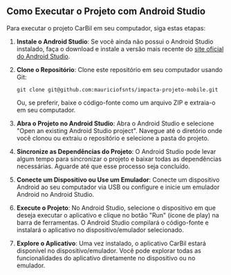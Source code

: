 ## Como Executar o Projeto com Android Studio

Para executar o projeto CarBil em seu computador, siga estas etapas:

1. **Instale o Android Studio**: Se você ainda não possui o Android Studio instalado, faça o download e instale a versão mais recente do [site oficial do Android Studio](https://developer.android.com/studio).

2. **Clone o Repositório**: Clone este repositório em seu computador usando Git:

   ```
   git clone git@github.com:mauriciofsnts/impacta-projeto-mobile.git
   ```

   Ou, se preferir, baixe o código-fonte como um arquivo ZIP e extraia-o em seu computador.

3. **Abra o Projeto no Android Studio**: Abra o Android Studio e selecione "Open an existing Android Studio project". Navegue até o diretório onde você clonou ou extraiu o repositório e selecione a pasta do projeto.

4. **Sincronize as Dependências do Projeto**: O Android Studio pode levar algum tempo para sincronizar o projeto e baixar todas as dependências necessárias. Aguarde até que esse processo seja concluído.

5. **Conecte um Dispositivo ou Use um Emulador**: Conecte um dispositivo Android ao seu computador via USB ou configure e inicie um emulador Android no Android Studio.

6. **Execute o Projeto**: No Android Studio, selecione o dispositivo em que deseja executar o aplicativo e clique no botão "Run" (ícone de play) na barra de ferramentas. O Android Studio compilará o código-fonte e instalará o aplicativo no dispositivo/emulador selecionado.

7. **Explore o Aplicativo**: Uma vez instalado, o aplicativo CarBil estará disponível no dispositivo/emulador. Você pode explorar todas as funcionalidades do aplicativo diretamente no dispositivo ou no emulador.
